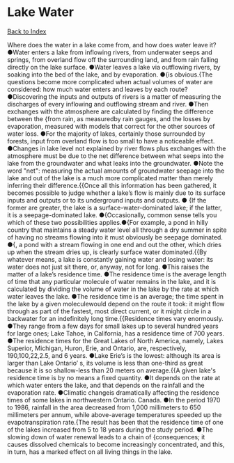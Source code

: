 # Lake Water
[Back to Index](https://github.com/windows10010/tpoExtractor/blog/master/README.md)

Where does the water in a lake come from, and how does water leave it? ●Water enters a lake from inflowing rivers, from underwater seeps and springs, from overland flow off the surrounding land, and from rain falling directly on the lake surface. ●Water leaves a lake via outflowing rivers, by soaking into the bed of the lake, and by evaporation. ●{is obvious.{The questions become more complicated when actual volumes of water are considered: how much water enters and leaves by each route? ●Discovering the inputs and outputs of rivers is a matter of measuring the discharges of every inflowing and outflowing stream and river. ●Then exchanges with the atmosphere are calculated by finding the difference between the {from rain, as measuredby rain gauges, and the losses by evaporation, measured with models that correct for the other sources of water loss. ●For the majority of lakes, certainly those surrounded by forests, input from overland flow is too small to have a noticeable effect. ●Changes in lake level not explained by river flows plus exchanges with the atmosphere must be due to the net difference between what seeps into the lake from the groundwater and what leaks into the groundwater. ●Note the word "net": measuring the actual amounts of groundwater seepage into the lake and out of the lake is a much more complicated matter than merely inferring their difference.{{Once all this information has been gathered, it becomes possible to judge whether a lake’s flow is mainly due to its surface inputs and outputs or to its underground inputs and outputs. ●
{If the former are greater, the lake is a surface-water-dominated lake; if the latter, it is a seepage-dominated lake. ●{Occasionally, common sense tells you which of these 
two possibilities applies.●{For example, a pond in hilly country that maintains a steady water level all through a dry summer in spite of having no streams flowing into it must obviously 
be seepage dominated. ●{, a pond with a stream flowing in one end and out the other, which dries up when the stream dries up, is clearly surface water dominated.{{By whatever means, a lake is constantly gaining water and losing water: its water does not just sit there, or, anyway, not for long. ●This raises the matter of a lake’s residence time. ●The residence time is the average length of time that any particular molecule of water remains in the lake, and it is calculated by dividing the volume of water in the lake by the rate at which water leaves the lake. ●The residence time is an average; the time spent in the lake by a given moleculewould depend on the route it took: it might flow through as part of the fastest, most direct current, or it might circle in a backwater for an indefinitely long time.{{Residence times vary enormously. ●They range from a few days for small lakes up to several hundred years for large ones; Lake Tahoe, in California, has a residence time of 700 years. ●The residence times for the Great Lakes of North America, namely, Lakes Superior, Michigan, Huron, Erie, and Ontario, are, respectively, 190,100,22,2.5, and 6 years. ●Lake Erie’s is the lowest: although its area is larger than Lake Ontario’ s, its volume is less than one-third as great because it is so shallow-less than 20 meters on average.{{A given lake's residence time is by no means a fixed quantity. ●It depends on the rate at which water enters the lake, and that depends on the rainfall and the evaporation rate. ●Climatic changeis dramatically affecting the residence times of some lakes in northwestern Ontario. Canada. ●In the period 1970 to 1986, rainfall in the area decreased from 1,000 millimeters to 650 millimeters per annum, while above-average temperatures speeded up the evapotranspiration rate.{The result has been that the residence time of one of the lakes increased from 5 to 18 years during the study period. ●The slowing down of water renewal leads to a chain of {consequences; it causes dissolved chemicals to become increasingly concentrated, and this, in turn, has a marked effect on all living things in the lake.